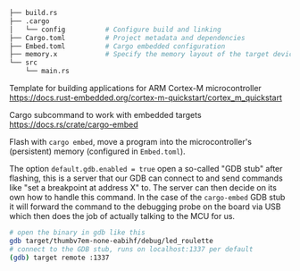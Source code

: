 ```bash
├── build.rs
├── .cargo
│   └── config          # Configure build and linking 
├── Cargo.toml          # Project metadata and dependencies
├── Embed.toml          # Cargo embedded configuration
├── memory.x            # Specify the memory layout of the target device
└── src
    └── main.rs
```

Template for building applications for ARM Cortex-M microcontroller  
<https://docs.rust-embedded.org/cortex-m-quickstart/cortex_m_quickstart>

Cargo subcommand to work with embedded targets  
<https://docs.rs/crate/cargo-embed>

Flash with `cargo embed`, move a program into the microcontroller's (persistent) 
memory (configured in `Embed.toml`).

The option `default.gdb.enabled = true` open a so-called "GDB stub" after
flashing, this is a server that our GDB can connect to and send commands like
"set a breakpoint at address X" to. The server can then decide on its own how
to handle this command. In the case of the `cargo-embed` GDB stub it will forward
the command to the debugging probe on the board via USB which then does the job
of actually talking to the MCU for us.

```bash
# open the binary in gdb like this
gdb target/thumbv7em-none-eabihf/debug/led_roulette
# connect to the GDB stub, runs on localhost:1337 per default
(gdb) target remote :1337
```
